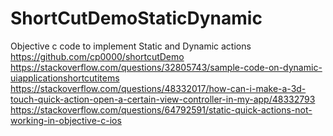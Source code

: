 # ShortCutDemoStaticDynamic
Objective c code to implement Static and Dynamic actions
https://github.com/cp0000/shortcutDemo
https://stackoverflow.com/questions/32805743/sample-code-on-dynamic-uiapplicationshortcutitems
https://stackoverflow.com/questions/48332017/how-can-i-make-a-3d-touch-quick-action-open-a-certain-view-controller-in-my-app/48332793
https://stackoverflow.com/questions/64792591/static-quick-actions-not-working-in-objective-c-ios
